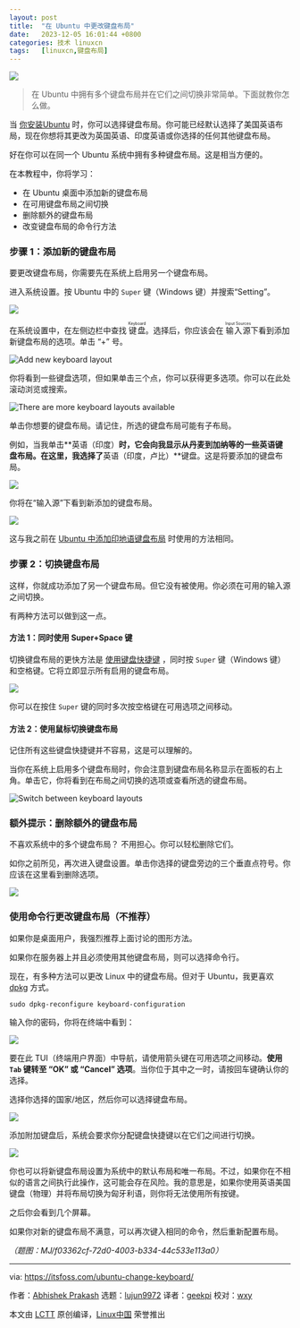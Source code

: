```yaml
---
layout: post
title:	"在 Ubuntu 中更改键盘布局"
date:	2023-12-05 16:01:44 +0800 
categories:	技术 linuxcn 
tags:	[linuxcn,键盘布局]
---
```



![](/Asserts/Images//attachment/album/202312/05/160115uz3s3y093fak0za9.png)



> 
> 在 Ubuntu 中拥有多个键盘布局并在它们之间切换非常简单。下面就教你怎么做。
> 
> 
> 


当 [你安装Ubuntu](https://itsfoss.com/install-ubuntu/) 时，你可以选择键盘布局。你可能已经默认选择了美国英语布局，现在你想将其更改为英国英语、印度英语或你选择的任何其他键盘布局。


好在你可以在同一个 Ubuntu 系统中拥有多种键盘布局。这是相当方便的。


在本教程中，你将学习：


* 在 Ubuntu 桌面中添加新的键盘布局
* 在可用键盘布局之间切换
* 删除额外的键盘布局
* 改变键盘布局的命令行方法


### 步骤 1：添加新的键盘布局


要更改键盘布局，你需要先在系统上启用另一个键盘布局。


进入系统设置。按 Ubuntu 中的 `Super` 键（Windows 键）并搜索“Setting”。


![](/Asserts/Images//attachment/album/202312/05/160144injsdaa4qpdia2db.png)


在系统设置中，在左侧边栏中查找 <ruby> 键盘 <rt>  Keyboard </rt></ruby>。选择后，你应该会在 <ruby> 输入源 <rt>  Input Sources </rt></ruby> 下看到添加新键盘布局的选项。单击 “+” 号。


![Add new keyboard layout](/Asserts/Images//attachment/album/202312/05/160144vzmvu5bee570b3r5.png)


你将看到一些键盘选项，但如果单击三个点，你可以获得更多选项。你可以在此处滚动浏览或搜索。


![There are more keyboard layouts available](/Asserts/Images//attachment/album/202312/05/160145c9m9x5rxpx7kagx6.png)


单击你想要的键盘布局。请记住，所选的键盘布局可能有子布局。


例如，当我单击\*\*英语（印度）**时，它会向我显示从丹麦到加纳等的一些英语键盘布局。在这里，我选择了**英语（印度，卢比）\*\*键盘。这是将要添加的键盘布局。


![](/Asserts/Images//attachment/album/202312/05/160145c3o2m5n35mywtmpm.png)


你将在“输入源”下看到新添加的键盘布局。


![](/Asserts/Images//attachment/album/202312/05/160146bipxixuooxcwpsab.png)


这与我之前在 [Ubuntu 中添加印地语键盘布局](https://itsfoss.com/type-indian-languages-ubuntu/) 时使用的方法相同。


### 步骤 2：切换键盘布局


这样，你就成功添加了另一个键盘布局。但它没有被使用。你必须在可用的输入源之间切换。


有两种方法可以做到这一点。


#### 方法 1：同时使用 Super+Space 键


切换键盘布局的更快方法是 [使用键盘快捷键](https://itsfoss.com/ubuntu-shortcuts/) ，同时按 `Super` 键（Windows 键）和空格键。它将立即显示所有启用的键盘布局。


![](/Asserts/Images//attachment/album/202312/05/160146k4epkq6ske2s97ci.png)


你可以在按住 `Super` 键的同时多次按空格键在可用选项之间移动。


#### 方法 2：使用鼠标切换键盘布局


记住所有这些键盘快捷键并不容易，这是可以理解的。


当你在系统上启用多个键盘布局时，你会注意到键盘布局名称显示在面板的右上角。单击它，你将看到在布局之间切换的选项或查看所选的键盘布局。


![Switch between keyboard layouts](/Asserts/Images//attachment/album/202312/05/160146m4rr20zd06vbu2t9.png)


### 额外提示：删除额外的键盘布局


不喜欢系统中的多个键盘布局？ 不用担心。你可以轻松删除它们。


如你之前所见，再次进入键盘设置。单击你选择的键盘旁边的三个垂直点符号。你应该在这里看到删除选项。


![](/Asserts/Images//attachment/album/202312/05/160147dizpzbbld2bp3ifz.png)


### 使用命令行更改键盘布局（不推荐）


如果你是桌面用户，我强烈推荐上面讨论的图形方法。


如果你在服务器上并且必须使用其他键盘布局，则可以选择命令行。


现在，有多种方法可以更改 Linux 中的键盘布局。但对于 Ubuntu，我更喜欢 [dpkg](https://wiki.debian.org/dpkg) 方式。



```
sudo dpkg-reconfigure keyboard-configuration

```

输入你的密码，你将在终端中看到：


![](/Asserts/Images//attachment/album/202312/05/160147onnoyqnwzwkqkqwb.png)


要在此 TUI（终端用户界面）中导航，请使用箭头键在可用选项之间移动。**使用 `Tab` 键转至 “OK” 或 “Cancel” 选项**。当你位于其中之一时，请按回车键确认你的选择。


选择你选择的国家/地区，然后你可以选择键盘布局。


![](/Asserts/Images//attachment/album/202312/05/160147mi3vskd3vk9mwybk.png)


添加附加键盘后，系统会要求你分配键盘快捷键以在它们之间进行切换。


![](/Asserts/Images//attachment/album/202312/05/160148zv4fmf0i80m8o0es.png)


你也可以将新键盘布局设置为系统中的默认布局和唯一布局。不过，如果你在不相似的语言之间执行此操作，这可能会存在风险。我的意思是，如果你使用英语美国键盘（物理）并将布局切换为匈牙利语，则你将无法使用所有按键。


之后你会看到几个屏幕。


如果你对新的键盘布局不满意，可以再次键入相同的命令，然后重新配置布局。


*（题图：MJ/f03362cf-72d0-4003-b334-44c533e113a0）*




---


via: <https://itsfoss.com/ubuntu-change-keyboard/>


作者：[Abhishek Prakash](https://itsfoss.com/author/abhishek/) 选题：[lujun9972](https://github.com/lujun9972) 译者：[geekpi](https://github.com/geekpi) 校对：[wxy](https://github.com/wxy)


本文由 [LCTT](https://github.com/LCTT/TranslateProject) 原创编译，[Linux中国](https://linux.cn/) 荣誉推出
